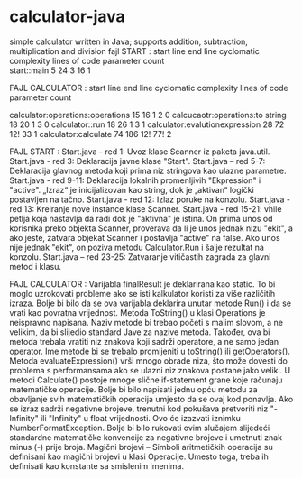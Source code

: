 # calculator-java
simple calculator written in Java; supports addition, subtraction, multiplication and division
fajl START :               start line  end line  cyclomatic complexity   lines of code   parameter count             
start::main                  5         24               3                   16               1








FAJL CALCULATOR :              start line  end line  cyclomatic complexity  lines of code  parameter count

calculator:operations:operations     15         16          1                       2             0
calcucaotr:operations:to string      18         20          1                       3             0
calculator::run                      18         26          1                       3             1
calculator:evalutionexpression       28         72         12!                      33            1
calculator:calculate                 74        186         12!                      77!           2








FAJL START :
Start.java - red 1: Uvoz klase Scanner iz paketa java.util.
Start.java - red 3: Deklaracija javne klase "Start".
Start.java – red 5-7: Deklaracija glavnog metoda koji prima niz stringova kao ulazne parametre.
Start.java - red 9-11: Deklaracija lokalnih promenljivih "Ekpression" i "active". „Izraz“ je inicijalizovan kao string, dok je „aktivan“ logički postavljen na tačno.
Start.java - red 12: Izlaz poruke na konzolu.
Start.java - red 13: Kreiranje nove instance klase Scanner.
Start.java - red 15-21: vhile petlja koja nastavlja da radi dok je "aktivna" je istina. On prima unos od korisnika preko objekta Scanner, proverava da li je unos jednak nizu "ekit", a ako jeste, zatvara objekat Scanner i postavlja "active" na false. Ako unos nije jednak "ekit", on poziva metodu Calculator.Run i šalje rezultat na konzolu.
Start.java – red 23-25: Zatvaranje vitičastih zagrada za glavni metod i klasu.

FAJL CALCULATOR :
Varijabla finalResult je deklarirana kao static. To bi moglo uzrokovati probleme ako se isti kalkulator koristi za više različitih izraza. Bolje bi bilo da se ova varijabla deklarira unutar metode Run() i da se vrati kao povratna vrijednost.
Metoda ToString() u klasi Operations je neispravno napisana. Naziv metode bi trebao početi s malim slovom, a ne velikim, da bi slijedio standard Jave za nazive metoda. Također, ova bi metoda trebala vratiti niz znakova koji sadrži operatore, a ne samo jedan operator. Ime metode bi se trebalo promijeniti u toString() ili getOperators().
Metoda evaluateExpression() vrši mnogo obrade niza, što može dovesti do problema s performansama ako se ulazni niz znakova postane jako veliki.
U metodi Calculate() postoje mnoge slične if-statement grane koje računaju matematičke operacije. Bolje bi bilo napisati jednu opću metodu za obavljanje svih matematičkih operacija umjesto da se ovaj kod ponavlja.
Ako se izraz sadrži negativne brojeve, trenutni kod pokušava pretvoriti niz "-Infinity" ili "Infinity" u float vrijednosti. Ovo će izazvati iznimku NumberFormatException. Bolje bi bilo rukovati ovim slučajem slijedeći standardne matematičke konvencije za negativne brojeve i umetnuti znak minus (-) prije broja.
Magični brojevi – Simboli aritmetičkih operacija su definisani kao magični brojevi u klasi Operacije. Umesto toga, treba ih definisati kao konstante sa smislenim imenima.
